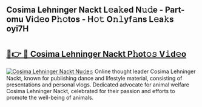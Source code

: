 ## Cosima Lehninger Nackt L𝚎a𝚔ed N𝚞𝚍e - Part-omu Vi𝚍𝚎o P𝚑𝚘tos - H𝚘𝚝 O𝚗𝚕yf𝚊ns L𝚎a𝚔s oyi7H

# <h2><a href="http://kfexvp.oniu.top/?m=Cosima+Lehninger+Nackt">🔗👉 🔴 Cosima Lehninger Nackt P𝚑ot𝚘𝚜 V𝚒d𝚎o</a></h2>

[![Cosima Lehninger Nackt Nu𝚍e𝚜](https://i.imgur.com/0qMVB7G.gif)](http://kfexvp.oniu.top/?m=Cosima+Lehninger+Nackt)
Online thought leader Cosima Lehninger Nackt, known for publishing dance and lifestyle material, consisting of presentations and personal vlogs. Dedicated advocate for animal welfare Cosima Lehninger Nackt, celebrated for their passion and efforts to promote the well-being of animals.  
